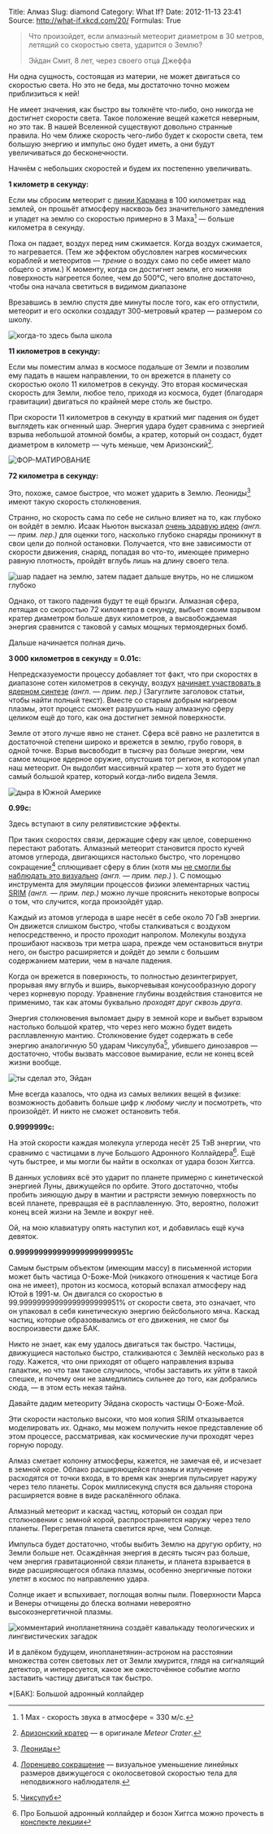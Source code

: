 Title: Алмаз
Slug: diamond
Category: What If?
Date: 2012-11-13 23:41
Source: http://what-if.xkcd.com/20/
Formulas: True

> Что произойдет, если алмазный метеорит диаметром в 30 метров, летящий со скоростью света, ударится о Землю?
>
> Эйдан Смит, 8 лет, через своего отца Джеффа

Ни одна сущность, состоящая из материи, не может двигаться со скоростью света. Но это не беда, мы достаточно точно можем приблизиться к ней!

Не имеет значения, как быстро вы толкнёте что-либо, оно никогда не достигнет скорости света. Такое положение вещей кажется неверным, но это так. В нашей Вселенной существуют довольно странные правила. Но чем ближе скорость чего-либо будет к скорости света, тем большую энергию и импульс оно будет иметь, а они будут увеличиваться до бесконечности.

Начнём с небольших скоростей и будем их постепенно увеличивать.

**1 километр в секунду:**

Если мы сбросим метеорит с [линии Кармана](http://ru.wikipedia.org/wiki/Линия_Кармана) в 100 километрах над землей, он прошьёт атмосферу насквозь без значительного замедления и упадет на землю со скоростью примерно в 3 Маха[^1] — больше километра в секунду.

Пока он падает, воздух перед ним сжимается. Когда воздух сжимается, то нагревается. (Тем же эффектом обусловлен нагрев космических кораблей и метеоритов — _трение_ о воздух само по себе имеет мало общего с этим.) К моменту, когда он достигнет земли, его нижняя поверхность нагреется более, чем до 500℃, чего вполне достаточно, чтобы она начала светиться в видимом диапазоне

Врезавшись в землю спустя две минуты после того, как его отпустили, метеорит и его осколки создадут 300-метровый кратер — размером со школу.

![когда-то здесь была школа](/uploads/020-diamond/diamond_1.png)

**11 километров в секунду:**

Если мы поместим алмаз в космосе подальше от Земли и позволим ему падать в нашем направлении, то он врежется в планету со скоростью около 11 километров в секунду. Это вторая космическая скорость для Земли, любое тело, приходя из космоса, будет (благодаря гравитации) двигаться по крайней мере столь же быстро.

При скорости 11 километров в секунду в краткий миг падения он будет выглядеть как огненный шар. Энергия удара будет сравнима с энергией взрыва небольшой атомной бомбы, а кратер, который он создаст, будет диаметром в километр — чуть меньше, чем Аризонский[^2].

![ФОР-МАТИРОВАНИЕ](/uploads/020-diamond/diamond_11.png)

**72 километра в секунду:**


Это, похоже, самое быстрое, что может ударить в Землю. Леониды[^3] имеют такую скорость столкновения.

Странно, но скорость сама по себе не сильно влияет на то, как глубоко он войдёт в землю. Исаак Ньютон высказал [очень здравую идею](http://en.wikipedia.org/wiki/Impact_depth) _(англ. — прим. пер.)_ для оценки того, насколько глубоко снаряды проникнут в свои цели до полной остановки. Получается, что вне зависимости от скорости движения, снаряд, попадая во что-то, имеющее примерно равную плотность, пройдёт вглубь лишь на длину своего тела.

![шар падает на землю, затем падает дальше внутрь, но не слишком глубоко](/uploads/020-diamond/diamond_momentum.png)

Однако, от такого падения будут те ещё брызги. Алмазная сфера, летящая со скоростью 72 километра в секунду, выбьет своим взрывом кратер диаметром больше двух километров, а высвобождаемая энергия сравнится с таковой у самых мощных термоядерных бомб.

Дальше начинается полная дичь.

**3&thinsp;000 километров в секунду = 0.01c:**

Непредсказуемости процессу добавляет тот факт, что при скоростях в диапазоне сотен километров в секунду, воздух [начинает участвовать в ядерном синтезе](http://www.sciencedirect.com/science/article/pii/0032063389900305) _(англ. — прим. пер.)_ (Загуглите заголовок статьи, чтобы найти полный текст). Вместе со старым добрым нагревом плазмы, этот процесс сможет разрушить нашу алмазную сферу целиком ещё до того, как она достигнет земной поверхности.

Земле от этого лучше явно не станет. Сфера всё равно не разлетится в достаточной степени широко и врежется в землю, грубо говоря, в одной точке. Взрыв высвободит в тысячу раз больше энергии, чем самое мощное ядерное оружие, опустошив тот регион, в котором упал наш метеорит. Он выдолбит массивный кратер — хотя это будет не самый большой кратер, который когда-либо видела Земля.

![дыра в Южной Америке](/uploads/020-diamond/diamond_3000.png)

**0.99c:**

Здесь вступают в силу релятивистские эффекты.

При таких скоростях связи, держащие сферу как целое, совершенно перестают работать. Алмазный метеорит становится просто кучей атомов углерода, двигающихся настолько быстро, что лоренцово сокращение[^4] сплющивает сферу в блин (хотя мы [не смогли бы наблюдать это визуально](http://www.guspepper.net/electro/Segundo%20semestre/Seminarios/Funez.pdf) _(англ. — прим. пер.)_ ). С помощью инструмента для эмуляции процессов физики элементарных частиц [SRIM](http://www.srim.org/) _(англ. — прим. пер.)_ можно лучше прояснить некоторые вопросы о том, что случится, когда произойдёт удар.

Каждый из атомов углерода в шаре несёт в себе около 70 ГэВ энергии. Он движется слишком быстро, чтобы сталкиваться с воздухом непосредственно, и просто проходит напролом. Молекулы воздуха прошибают насквозь три метра шара, прежде чем остановиться внутри него, он быстро расширяется и дойдёт до земли с большим содержанием материи, чем в начале падения.

Когда он врежется в поверхность, то полностью дезинтегрирует, прорывая яму вглубь и вширь, выкорчевывая конусообразную дорогу через корневую породу. Уравнение глубины воздействия становится не применимо, так как атомы буквально _проходят друг сквозь друга_.

Энергия столкновения выломает дыру в земной коре и выбьет взрывом настолько большой кратер, что через него можно будет видеть расплавленную мантию. Столкновение будет содержать в себе энергию аналогичную 50 ударам Чиксулуба[^5], убившего динозавров — достаточно, чтобы вызвать массовое вымирание, если не конец всей жизни вообще.

![ты сделал это, Эйдан](/uploads/020-diamond/diamond_99.png)

Мне всегда казалось, что одна из самых великих вещей в физике: возможность добавить больше цифр к _любому числу_ и посмотреть, что произойдёт. И никто не сможет остановить тебя.

**0.9999999c:**

На этой скорости каждая молекула углерода несёт 25 ТэВ энергии, что сравнимо с частицами в луче Большого Адронного Коллайдера[^6]. Ещё чуть быстрее, и мы могли бы найти в осколках от удара бозон Хиггса.

В данных условиях всё это ударит по планете примерно с кинетической энергией Луны, движущейся по орбите. Этого достаточно, чтобы пробить зияющую дыру в мантии и растрясти земную поверхность по всей планете, превращая её в расплавленную. Это, вероятно, положит конец всей жизни на Земле и вокруг неё.

Ой, на мою клавиатуру опять наступил кот, и добавилась ещё куча девяток.

**0.9999999999999999999999951c**

Самым быстрым объектом (имеющим массу) в письменной истории может быть частица О-Боже-Мой (никакого отношения к частице Бога она не имеет), протон из космоса, который вспахал атмосферу над Ютой в 1991-м. Он двигался со скоростью в 99.99999999999999999999951% от скорости света, это означает, что он упаковал в себя кинетическую энергию бейсбольного мяча. Каскад частиц, которые образовывались от его движения, не смог бы воспроизвести даже БАК.

Никто не знает, как ему удалось двигаться так быстро. Частицы, движущиеся настолько быстро, сталкиваются с Землёй несколько раз в году. Кажется, что они приходят от общего направления взрыва галактик, но что там такое случилось, чтобы заставить их уйти в такой спешке, и почему они не замедлились сильнее до того, как добрались сюда, — в этом есть некая тайна.

Давайте дадим метеориту Эйдана скорость частицы О-Боже-Мой.

Эти скорости настолько высоки, что моя копия SRIM отказывается моделировать их. Однако, мы можем получить некое представление об этом процессе, рассматривая, как космические лучи проходят через горную породу.

Алмаз сметает колонну атмосферы, кажется, не замечая её, и исчезает в земной коре. Облако расширяющейся плазмы и излучение расходятся от точки входа, в то время как энергия пульсирует наружу через тело планеты. Сорок миллисекунд спустя вся дальняя сторона расширяется вовне в виде раскалённого облака.

Алмазный метеорит и каскад частиц, который он создал при столкновении с земной корой, распространяется наружу через тело планеты. Перегретая планета светится ярче, чем Солнце.

Импульса будет достаточно, чтобы выбить Землю на другую орбиту, но Земли больше нет. Осаждённая энергия в десять тысяч раз больше, чем энергия гравитационной связи планеты, и планета взрывается в виде расширяющегося облака плазмы, особенно энергичные потоки улетят в космос по направлению удара.

Солнце икает и вспыхивает, поглощая волны пыли. Поверхности Марса и Венеры отчищены до блеска волнами невероятно высокоэнергетичной плазмы.

![комментарий инопланетянина создаёт кавалькаду теологических и лингвистических загадок](/uploads/020-diamond/diamond_alien.png)

И в далёком будущем, инопланетянин-астроном на расстоянии множества сотен световых лет от Земли хмурится, глядя на сигналящий детектор, и интересуется, какое же ожесточённое событие могло заставить частицу двигаться так быстро.

*[БАК]: Большой адронный коллайдер

[^1]: 1 Мах - скорость звука в атмосфере = 330 м/с.
[^2]: [Аризонский кратер](http://ru.wikipedia.org/wiki/Аризонский_кратер) — в оригинале _Meteor Crater_.
[^3]: [Леониды](http://ru.wikipedia.org/wiki/Леониды)
[^4]: [Лоренцево сокращение](http://ru.wikipedia.org/wiki/Лоренцево_сокращение) — визуальное уменьшение линейных размеров движущегося с околосветовой скоростью тела для неподвижного наблюдателя.
[^5]: [Чиксулуб](http://ru.wikipedia.org/wiki/Чиксулуб)
[^6]: Про Большой адронный коллайдер и бозон Хиггса можно прочесть в [конспекте лекции](http://polit.ru/article/2012/10/22/semikhatov/)
